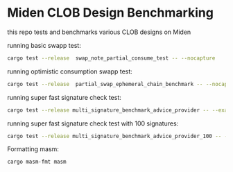 # Miden CLOB Design Benchmarking

this repo tests and benchmarks various CLOB designs on Miden

running basic swapp test:
```bash
cargo test --release  swap_note_partial_consume_test -- --nocapture
```

running optimistic consumption swapp test:
```bash
cargo test --release  partial_swap_ephemeral_chain_benchmark -- --nocapture
```

running super fast signature check test:
```bash
cargo test --release multi_signature_benchmark_advice_provider -- --exact --nocapture
```

running super fast signature check test with 100 signatures:
```bash
cargo test --release multi_signature_benchmark_advice_provider_100 -- --exact --nocapture
```

Formatting masm:
```
cargo masm-fmt masm
```